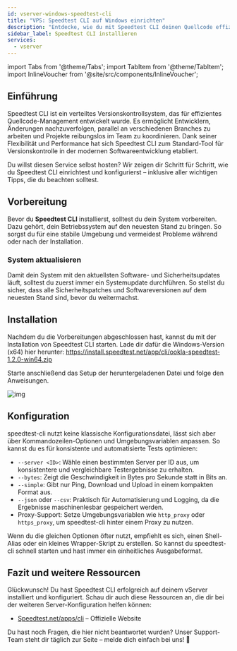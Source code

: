```yaml
---
id: vserver-windows-speedtest-cli
title: "VPS: Speedtest CLI auf Windows einrichten"
description: "Entdecke, wie du mit Speedtest CLI deinen Quellcode effizient verwaltest und nahtlos im Team zusammenarbeitest – für modernes Versionieren → Jetzt mehr erfahren"
sidebar_label: Speedtest CLI installieren
services:
  - vserver
---
```


import Tabs from '@theme/Tabs';
import TabItem from '@theme/TabItem';
import InlineVoucher from '@site/src/components/InlineVoucher';

## Einführung

Speedtest CLI ist ein verteiltes Versionskontrollsystem, das für effizientes Quellcode-Management entwickelt wurde. Es ermöglicht Entwicklern, Änderungen nachzuverfolgen, parallel an verschiedenen Branches zu arbeiten und Projekte reibungslos im Team zu koordinieren. Dank seiner Flexibilität und Performance hat sich Speedtest CLI zum Standard-Tool für Versionskontrolle in der modernen Softwareentwicklung etabliert.

Du willst diesen Service selbst hosten? Wir zeigen dir Schritt für Schritt, wie du Speedtest CLI einrichtest und konfigurierst – inklusive aller wichtigen Tipps, die du beachten solltest.

<InlineVoucher />

## Vorbereitung

Bevor du **Speedtest CLI** installierst, solltest du dein System vorbereiten. Dazu gehört, dein Betriebssystem auf den neuesten Stand zu bringen. So sorgst du für eine stabile Umgebung und vermeidest Probleme während oder nach der Installation.

### System aktualisieren
Damit dein System mit den aktuellsten Software- und Sicherheitsupdates läuft, solltest du zuerst immer ein Systemupdate durchführen. So stellst du sicher, dass alle Sicherheitspatches und Softwareversionen auf dem neuesten Stand sind, bevor du weitermachst.

## Installation

Nachdem du die Vorbereitungen abgeschlossen hast, kannst du mit der Installation von Speedtest CLI starten. Lade dir dafür die Windows-Version (x64) hier herunter: https://install.speedtest.net/app/cli/ookla-speedtest-1.2.0-win64.zip

Starte anschließend das Setup der heruntergeladenen Datei und folge den Anweisungen.

![img](https://screensaver01.zap-hosting.com/index.php/s/XXERYCa3eKjYmxS/download)

## Konfiguration

speedtest-cli nutzt keine klassische Konfigurationsdatei, lässt sich aber über Kommandozeilen-Optionen und Umgebungsvariablen anpassen. So kannst du es für konsistente und automatisierte Tests optimieren:

- `--server <ID>`: Wähle einen bestimmten Server per ID aus, um konsistentere und vergleichbare Testergebnisse zu erhalten.  
- `--bytes`: Zeigt die Geschwindigkeit in Bytes pro Sekunde statt in Bits an.  
- `--simple`: Gibt nur Ping, Download und Upload in einem kompakten Format aus.  
- `--json` oder `--csv`: Praktisch für Automatisierung und Logging, da die Ergebnisse maschinenlesbar gespeichert werden.  
- Proxy-Support: Setze Umgebungsvariablen wie `http_proxy` oder `https_proxy`, um speedtest-cli hinter einem Proxy zu nutzen.  

Wenn du die gleichen Optionen öfter nutzt, empfiehlt es sich, einen Shell-Alias oder ein kleines Wrapper-Skript zu erstellen. So kannst du speedtest-cli schnell starten und hast immer ein einheitliches Ausgabeformat.

## Fazit und weitere Ressourcen

Glückwunsch! Du hast Speedtest CLI erfolgreich auf deinem vServer installiert und konfiguriert. Schau dir auch diese Ressourcen an, die dir bei der weiteren Server-Konfiguration helfen können:

- [Speedtest.net/apps/cli](https://www.speedtest.net/apps/cli) – Offizielle Website

Du hast noch Fragen, die hier nicht beantwortet wurden? Unser Support-Team steht dir täglich zur Seite – melde dich einfach bei uns! 🙂

<InlineVoucher />